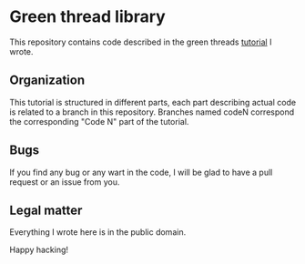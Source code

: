 # Green thread library

This repository contains code described in the green threads
[tutorial](https://github.com/mpu/gthreads-art) I wrote.

## Organization

This tutorial is structured in different parts, each part
describing actual code is related to a branch in this
repository. Branches named codeN correspond the
corresponding "Code N" part of the tutorial.

## Bugs

If you find any bug or any wart in the code, I will be glad
to have a pull request or an issue from you.

## Legal matter

Everything I wrote here is in the public domain.

Happy hacking!
